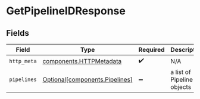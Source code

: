 # GetPipelineIDResponse


## Fields

| Field                                                                  | Type                                                                   | Required                                                               | Description                                                            |
| ---------------------------------------------------------------------- | ---------------------------------------------------------------------- | ---------------------------------------------------------------------- | ---------------------------------------------------------------------- |
| `http_meta`                                                            | [components.HTTPMetadata](../../models/components/httpmetadata.md)     | :heavy_check_mark:                                                     | N/A                                                                    |
| `pipelines`                                                            | [Optional[components.Pipelines]](../../models/components/pipelines.md) | :heavy_minus_sign:                                                     | a list of Pipeline objects                                             |